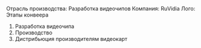 Отрасль производства: Разработка видеочипов
Компания: RuVidia
Лого: 
Этапы конвеера
1. Разработка видеочипа
2. Производство
3. Дистрибьюция производителям видеокарт
